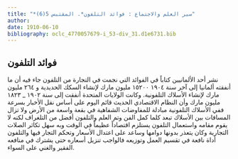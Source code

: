 ```yaml
---
title: "*سير العلم والاجتماع : فوائد التلفون*. المقتبس 5(6)"
author: 
date: 1910-06-10
bibliography: oclc_4770057679-i_53-div_31.d1e6731.bib
---
```




##  فوائد التلفون 


 نشر  أحد  الألمانيين كتاباً في الفوائد التي نجمت في التجارة من التلفون جاء فيه   أن ما أنفقته ألمانيا إلى آخر سنة  ١٩٠٤  ١٥٢٠٠  مليون مارك لإنشاء السكك الحديدية و  ٢٦٤  مليون مارك لإنشاء الأسلاك التلفونية. وكانت الولايات المتحدة أنفقت إلى سنة  ١٩٠٢  _  ١٨٢٣  مليون مارك وأن النظام الاقتصادي الحديث قائم اليوم على أساس نقل الأخبار بسرعة ففي الأسلاك التلفونية مبادلة للمفاوضات الشفاهية في بقعة واسعة من الأرض ولا تزال المسافات بين الأسلاك تبعد كلما كمل الفن وتم العلم والتلفون أفضل من التلغراف لكنه لا يقوم مقامه واستعمال التلفون يستلزم اقتصاداً عظيماً في الوقت وبه سهل تكاثر الصلات التجارية وكان يتعذر بدونها دوامها وساعد على اعتدال الأسعار وتحكم التجار فيها والتلفون أداة نافعة في تقسيم العمل وتوزيعه فالواجب تنزيل أسعاره حتى يشترك في منافعه الفقير والغني على السواء. 
